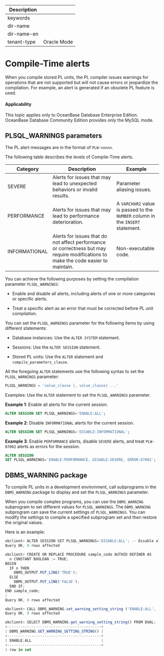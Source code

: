 | Description   |                 |
|---------------|-----------------|
| keywords      |                 |
| dir-name      |                 |
| dir-name-en   |                 |
| tenant-type   | Oracle Mode     |

# Compile-Time alerts

When you compile stored PL units, the PL compiler issues warnings for operations that are not supported but will not cause errors or jeopardize the compilation. For example, an alert is generated if an obsolete PL feature is used.

  <main id="notice" >
    <h4>Applicability</h4>
    <p>This topic applies only to OceanBase Database Enterprise Edition. OceanBase Database Community Edition provides only the MySQL mode. </p>
  </main>

PLSQL_WARNINGS parameters
--------------------------------------

The PL alert messages are in the format of `PLW-nnnnn`.

The following table describes the levels of Compile-Time alerts.


| Category | Description | Example |
|---------------|-------------------------------|---------------------------------------------|
| SEVERE | Alerts for issues that may lead to unexpected behaviors or invalid results.  | Parameter aliasing issues.  |
| PERFORMANCE | Alerts for issues that may lead to performance deterioration.  | A `VARCHAR2` value is passed to the `NUMBER` column in the `INSERT` statement.  |
| INFORMATIONAL | Alerts for issues that do not affect performance or correctness but may require modifications to make the code easier to maintain.  | Non-executable code.  |



You can achieve the following purposes by setting the compilation parameter `PLSQL_WARNINGS`:

* Enable and disable all alerts, including alerts of one or more categories or specific alerts.



* Treat a specific alert as an error that must be corrected before PL unit compilation.






You can set the `PLSQL_WARNINGS` parameter for the following items by using different statements:

* Database instances: Use the `ALTER SYSTEM` statement.



* Sessions: Use the `ALTER SESSION` statement.



* Stored PL units: Use the `ALTER` statement and `compile_parameters_clause`.






All the foregoing `ALTER` statements use the following syntax to set the `PLSQL_WARNINGS` parameter:

```sql
PLSQL_WARNINGS = 'value_clause [, value_clause] ...'
```



Examples: Use the `ALTER` statement to set the `PLSQL_WARNINGS` parameter.

**Example 1**: Enable all alerts for the current session.

```sql
ALTER SESSION SET PLSQL_WARNINGS='ENABLE:ALL';
```



**Example 2**: Disable `INFORMATIONAL` alerts for the current session.

```sql
ALTER SESSION SET PLSQL_WARNINGS='DISABLE:INFORMATIONAL';
```



**Example 3**: Enable `PERFORMANCE` alerts, disable `SEVERE` alerts, and treat `PLW-07002` alerts as errors for the session.

```sql
ALTER SESSION
SET PLSQL_WARNINGS='ENABLE:PERFORMANCE, DISABLE:SEVERE, ERROR:07002';
```



DBMS_WARNING package
-----------------------------------

To compile PL units in a development environment, call subprograms in the `DBMS_WARNING` package to display and set the `PLSQL_WARNINGS` parameter.

When you compile complex programs, you can use the `DBMS_WARNING` subprogram to set different values for `PLSQL_WARNINGS`. The `DBMS_WARNING` subprogram can save the current settings of `PLSQL_WARNINGS`. You can modify the settings to compile a specified subprogram set and then restore the original values.

Here is an example:

```javascript
obclient> ALTER SESSION SET PLSQL_WARNINGS='DISABLE:ALL'; -- Disable all alert messages for this session.
Query OK, 0 rows affected

obclient> CREATE OR REPLACE PROCEDURE sample_code AUTHID DEFINER AS
  n CONSTANT BOOLEAN := TRUE;
BEGIN
  IF n THEN
    DBMS_OUTPUT.PUT_LINE('TRUE');
  ELSE
    DBMS_OUTPUT.PUT_LINE('FALSE');
  END IF;
END sample_code;
/
Query OK, 0 rows affected

obclient> CALL DBMS_WARNING.set_warning_setting_string ('ENABLE:ALL', 'SESSION'); --Enable all alert messages for this session
Query OK, 0 rows affected

obclient> SELECT DBMS_WARNING.get_warning_setting_string() FROM DUAL; --View the current alert settings
+-------------------------------------------+
| DBMS_WARNING.GET_WARNING_SETTING_STRING() |
+-------------------------------------------+
| ENABLE:ALL                                |
+-------------------------------------------+
1 row in set
```


